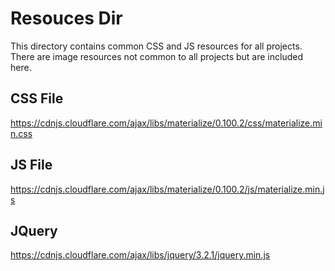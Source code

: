 # Resouces Dir
This directory contains common CSS and JS resources for all projects. There are image resources not common to all projects but are included here.

## CSS File
 https://cdnjs.cloudflare.com/ajax/libs/materialize/0.100.2/css/materialize.min.css 
 
## JS File
https://cdnjs.cloudflare.com/ajax/libs/materialize/0.100.2/js/materialize.min.js

## JQuery
https://cdnjs.cloudflare.com/ajax/libs/jquery/3.2.1/jquery.min.js